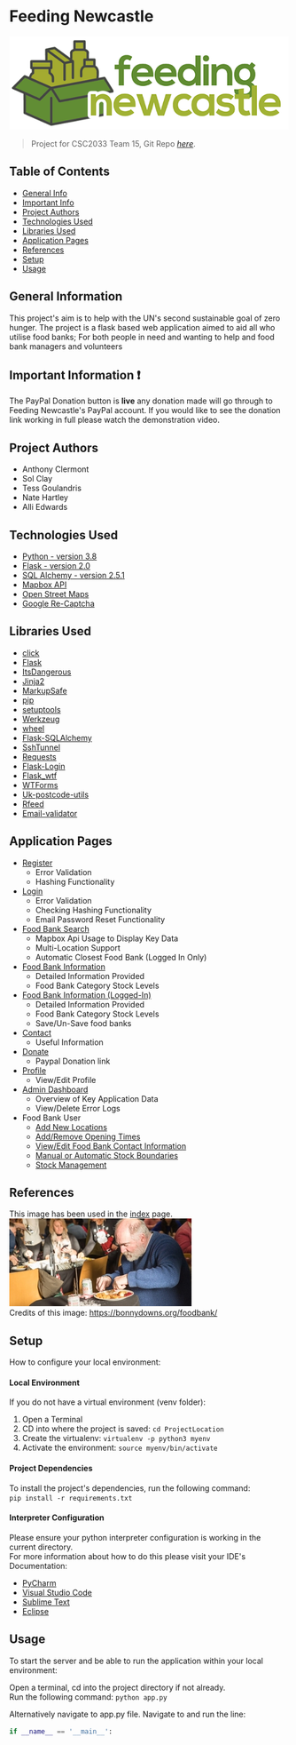 # Feeding Newcastle
![Example screenshot](./static/logo600x200.png)  
> Project for CSC2033 Team 15,
> Git Repo [_here_](https://github.com/sclay-ncl/CSC2033-Food-Bank-Project).


## Table of Contents
* [General Info](#general-information)
* [Important Info](#important-information-)
* [Project Authors](#project-authors)
* [Technologies Used](#technologies-used)
* [Libraries Used](#libraries-used)
* [Application Pages](#application-pages)
* [References](#references)
* [Setup](#setup)
* [Usage](#usage)


## General Information
This project's aim is to help with the UN's second sustainable goal of zero hunger. 
The project is a flask based web application aimed to aid all who utilise food banks;
For both people in need and wanting to help and food bank managers and volunteers

## Important Information ❗

The PayPal Donation button is **live** any donation made will go through to Feeding Newcastle's PayPal account.
If you would like to see the donation link working in full please watch the demonstration video.

## Project Authors
- Anthony Clermont
- Sol Clay
- Tess Goulandris
- Nate Hartley
- Alli Edwards


## Technologies Used
- [Python - version 3.8](https://www.python.org/)
- [Flask - version 2.0](https://flask.palletsprojects.com/en/2.0.x/)
- [SQL Alchemy - version 2.5.1](https://www.sqlalchemy.org/)
- [Mapbox API](https://www.mapbox.com/)
- [Open Street Maps](https://wiki.openstreetmap.org/wiki/API)
- [Google Re-Captcha](https://www.google.com/recaptcha/about/)


## Libraries Used
- [click](https://click.palletsprojects.com/en/8.0.x/)
- [Flask](https://flask.palletsprojects.com/en/2.0.x/)
- [ItsDangerous](https://itsdangerous.palletsprojects.com/en/2.0.x/)
- [Jinja2](https://jinja.palletsprojects.com/en/3.0.x/)
- [MarkupSafe](https://pypi.org/project/MarkupSafe/)
- [pip](https://pypi.org/project/pip/)
- [setuptools](https://pypi.org/project/setuptools/)
- [Werkzeug](https://pypi.org/project/Werkzeug/)
- [wheel](https://pypi.org/project/wheel/)
- [Flask-SQLAlchemy](https://flask-sqlalchemy.palletsprojects.com/en/2.x/)
- [SshTunnel](https://pypi.org/project/sshtunnel/)
- [Requests](https://docs.python-requests.org/en/latest/)
- [Flask-Login](https://flask-login.readthedocs.io/en/latest/)
- [Flask_wtf](https://flask-wtf.readthedocs.io/en/1.0.x/)
- [WTForms](https://wtforms.readthedocs.io/en/3.0.x/)
- [Uk-postcode-utils](https://pypi.org/project/uk-postcode-utils/)
- [Rfeed](https://pypi.org/project/rfeed/)
- [Email-validator](https://pypi.org/project/email-validator/)


## Application Pages
- [Register](./templates/register.html)
  - Error Validation
  - Hashing Functionality
- [Login](./templates/login.html)
  - Error Validation
  - Checking Hashing Functionality 
  - Email Password Reset Functionality
- [Food Bank Search](./templates/food-bank-search.html)
  - Mapbox Api Usage to Display Key Data
  - Multi-Location Support
  - Automatic Closest Food Bank (Logged In Only)
- [Food Bank Information](./templates/food-bank-information.html)
  - Detailed Information Provided
  - Food Bank Category Stock Levels
- [Food Bank Information (Logged-In)](./templates/food-bank-information.html)
  - Detailed Information Provided
  - Food Bank Category Stock Levels
  - Save/Un-Save food banks
- [Contact](./templates/contact-us.html)
  - Useful Information
- [Donate](./templates/donate.html)
  - Paypal Donation link 
- [Profile](./templates/profile.html)
  - View/Edit Profile 
- [Admin Dashboard](./templates/admin.html)
  - Overview of Key Application Data
  - View/Delete Error Logs
- Food Bank User
  - [Add New Locations](./templates/food-bank-add-address.html)
  - [Add/Remove Opening Times](./templates/food-bank-add-opening-hours.html)
  - [View/Edit Food Bank Contact Information](./templates/food-bank-information.html)
  - [Manual or Automatic Stock Boundaries](./templates/manage-stock.html)
  - [Stock Management](./templates/manage-stock.html)

## References
This image has been used in the [index](./templates/index.html) page.  
![Example screenshot](./static/referance_image.jpg)  
Credits of this image: https://bonnydowns.org/foodbank/


## Setup

How to configure your local environment:

#### Local Environment
If you do not have a virtual environment (venv folder):  
1. Open a Terminal
2. CD into where the project is saved: ``` cd ProjectLocation ```
3. Create the virtualenv: ``` virtualenv -p python3 myenv ```
4. Activate the environment: ``` source myenv/bin/activate ```

#### Project Dependencies
To install the project's dependencies, run the following command:  
``` pip install -r requirements.txt ```

#### Interpreter Configuration
Please ensure your python interpreter configuration is working in the current directory.  
For more information about how to do this please visit your IDE's Documentation:
- [PyCharm](https://www.jetbrains.com/pycharm/learn/)
- [Visual Studio Code](https://code.visualstudio.com/docs)
- [Sublime Text](https://www.sublimetext.com/docs/)
- [Eclipse](https://www.eclipse.org/documentation/)

## Usage
To start the server and be able to run the application within your local environment:

Open a terminal, cd into the project directory if not already.   
Run the following command: ``` python app.py ```

Alternatively navigate to app.py file. Navigate to and run the line: 
```python 
if __name__ == '__main__': 
```
